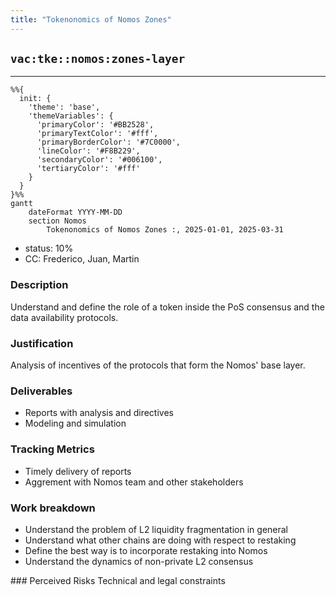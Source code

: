 ```yaml
---
title: "Tokenonomics of Nomos Zones"
---
```

## `vac:tke::nomos:zones-layer`
---

```mermaid
%%{ 
  init: { 
    'theme': 'base', 
    'themeVariables': { 
      'primaryColor': '#BB2528', 
      'primaryTextColor': '#fff', 
      'primaryBorderColor': '#7C0000', 
      'lineColor': '#F8B229', 
      'secondaryColor': '#006100', 
      'tertiaryColor': '#fff' 
    } 
  } 
}%%
gantt
	dateFormat YYYY-MM-DD 
	section Nomos
		Tokenonomics of Nomos Zones :, 2025-01-01, 2025-03-31
```
- status: 10%
- CC: Frederico, Juan, Martin

### Description
Understand and define the role of a token inside the PoS consensus and the data availability protocols.

### Justification
Analysis of incentives of the protocols that form the Nomos' base layer.

### Deliverables
- Reports with analysis and directives
- Modeling and simulation

### Tracking Metrics
- Timely delivery of reports
- Aggrement with Nomos team and other stakeholders

### Work breakdown
- Understand the problem of L2 liquidity fragmentation in general
- Understand what other chains are doing with respect to restaking
- Define the best way is to incorporate restaking into Nomos
- Understand the dynamics of non-private L2 consensus

### Perceived Risks
Technical and legal constraints
